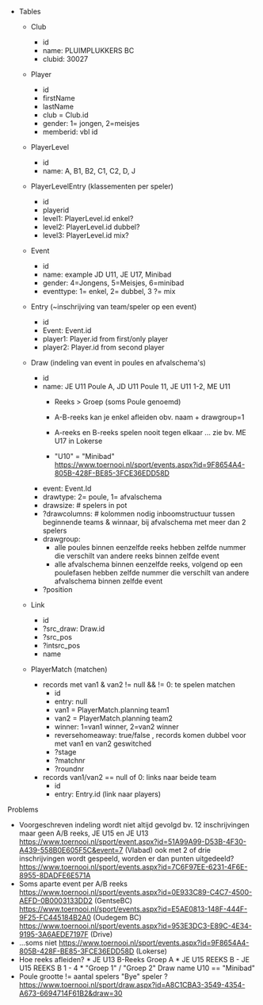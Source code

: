 * Tables
    * Club
        * id
        * name: PLUIMPLUKKERS BC
        * clubid: 30027
        
    * Player
        * id
        * firstName
        * lastName
        * club = Club.id
        * gender: 1= jongen, 2=meisjes
        * memberid: vbl id
 
    * PlayerLevel
        * id
        * name: A, B1, B2, C1, C2, D, J

    * PlayerLevelEntry (klassementen per speler)
        * id
        * playerid
        * level1: PlayerLevel.id  enkel?
        * level2: PlayerLevel.id  dubbel?  
        * level3: PlayerLevel.id  mix?
        
    * Event
        * id
        * name: example JD U11, JE U17, Minibad
        * gender: 4=Jongens, 5=Meisjes, 6=minibad 
        * eventtype: 1= enkel, 2= dubbel, 3 ?= mix  

    * Entry (~inschrijving van team/speler op een event)
        * id 
        * Event: Event.id
        * player1: Player.id from first/only player
        * player2: Player.id from second player   

    * Draw (indeling van event in poules en afvalschema's)
        * id
        * name: JE U11 Poule A, JD U11 Poule 11, JE U11 1-2, ME U11
            * Reeks > Groep (soms Poule genoemd)
            * A-B-reeks kan je enkel afleiden obv. naam + drawgroup=1

            * A-reeks en B-reeks spelen nooit tegen elkaar ... zie bv. ME U17 in Lokerse
            * "U10" = "Minibad" 
                https://www.toernooi.nl/sport/events.aspx?id=9F8654A4-805B-428F-BE85-3FCE36EDD58D
        * event: Event.Id
        * drawtype: 2= poule, 1= afvalschema
        * drawsize: # spelers in pot
        * ?drawcolumns: # kolommen nodig inboomstructuur tussen beginnende teams &  winnaar, bij afvalschema met meer dan 2 spelers 
        * drawgroup:
            * alle poules binnen eenzelfde reeks hebben zelfde nummer die verschilt van andere reeks binnen zelfde event
            * alle afvalschema binnen eenzelfde reeks, volgend op een poulefasen  hebben zelfde nummer die verschilt van andere afvalschema binnen zelfde event
        * ?position
     
    * Link
        * id
        * ?src_draw: Draw.id
        * ?src_pos
        * ?intsrc_pos
        * name
        
    * PlayerMatch (matchen)
        * records met van1 & van2 != null && != 0: te spelen matchen
            * id
            * entry: null
            * van1 = PlayerMatch.planning team1
            * van2 = PlayerMatch.planning team2
            * winner: 1=van1 winner, 2=van2 winner
            * reversehomeaway: true/false , records komen dubbel voor met van1 en van2 geswitched
            * ?stage
            * ?matchnr
            * ?roundnr
        * records van1/van2 == null of 0: links naar beide team
            * id
            * entry: Entry.id  (link naar players)
            
Problems
   * Voorgeschreven indeling wordt niet altijd gevolgd
        bv. 12 inschrijvingen maar geen A/B reeks, JE U15 en JE U13
            https://www.toernooi.nl/sport/event.aspx?id=51A99A99-D53B-4F30-A439-558B0E605F5C&event=7 (Vlabad)
        ook met 2 of drie inschrijvingen wordt gespeeld, worden er dan punten uitgedeeld?
            https://www.toernooi.nl/sport/events.aspx?id=7C6F97EE-6231-4F6E-8955-8DADFE6E571A
   * Soms aparte event per A/B reeks
        https://www.toernooi.nl/sport/events.aspx?id=0E933C89-C4C7-4500-AEFD-0B0003133DD2 (GentseBC)
        https://www.toernooi.nl/sport/events.aspx?id=E5AE0813-148F-444F-9F25-FC445184B2A0 (Oudegem BC)
        https://www.toernooi.nl/sport/events.aspx?id=953E3DC3-E89C-4E34-9195-3A6AEDE7197F (Drive)
   * ...soms niet
        https://www.toernooi.nl/sport/events.aspx?id=9F8654A4-805B-428F-BE85-3FCE36EDD58D (Lokerse)
   * Hoe reeks afleiden?
                   * JE U13 B-Reeks Groep A
                   * JE U15 REEKS B - JE U15 REEKS B 1 - 4
                   * "Groep 1" / "Groep 2"
        Draw name U10 == "Minibad"
   * Poule grootte != aantal spelers 
        "Bye" speler ? https://www.toernooi.nl/sport/draw.aspx?id=A8C1CBA3-3549-4354-A673-6694714F61B2&draw=30